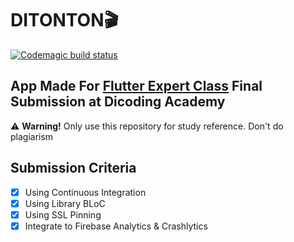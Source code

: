 # DITONTON🎬
[![Codemagic build status](https://api.codemagic.io/apps/61912042629518b787423ca1/61912042629518b787423ca0/status_badge.svg)](https://codemagic.io/apps/61912042629518b787423ca1/61912042629518b787423ca0/latest_build)

## App Made For [Flutter Expert Class](https://www.dicoding.com/academies/199) Final Submission at Dicoding Academy
⚠️ **Warning!** Only use this repository for study reference. Don't do plagiarism

## Submission Criteria
- [x] Using Continuous Integration
- [x] Using Library BLoC
- [x] Using SSL Pinning
- [x] Integrate to Firebase Analytics & Crashlytics